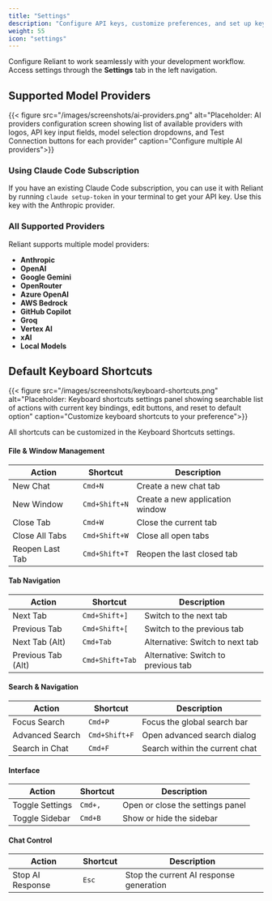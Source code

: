 ```yaml
---
title: "Settings"
description: "Configure API keys, customize preferences, and set up keyboard shortcuts"
weight: 55
icon: "settings"
---
```


Configure Reliant to work seamlessly with your development workflow. Access settings through the **Settings** tab in the left navigation.

## Supported Model Providers

{{< figure src="/images/screenshots/ai-providers.png" alt="Placeholder: AI providers configuration screen showing list of available providers with logos, API key input fields, model selection dropdowns, and Test Connection buttons for each provider" caption="Configure multiple AI providers">}}

### Using Claude Code Subscription

If you have an existing Claude Code subscription, you can use it with Reliant by running `claude setup-token` in your terminal to get your API key. Use this key with the Anthropic provider.

### All Supported Providers

Reliant supports multiple model providers:

- **Anthropic**
- **OpenAI**
- **Google Gemini**
- **OpenRouter**
- **Azure OpenAI**
- **AWS Bedrock**
- **GitHub Copilot**
- **Groq**
- **Vertex AI**
- **xAI**
- **Local Models**

## Default Keyboard Shortcuts

{{< figure src="/images/screenshots/keyboard-shortcuts.png" alt="Placeholder: Keyboard shortcuts settings panel showing searchable list of actions with current key bindings, edit buttons, and reset to default option" caption="Customize keyboard shortcuts to your preference">}}

All shortcuts can be customized in the Keyboard Shortcuts settings.

#### **File & Window Management**

| Action | Shortcut | Description |
|--------|----------|-------------|
| New Chat | `Cmd+N` | Create a new chat tab |
| New Window | `Cmd+Shift+N` | Create a new application window |
| Close Tab | `Cmd+W` | Close the current tab |
| Close All Tabs | `Cmd+Shift+W` | Close all open tabs |
| Reopen Last Tab | `Cmd+Shift+T` | Reopen the last closed tab |

#### **Tab Navigation**

| Action | Shortcut | Description |
|--------|----------|-------------|
| Next Tab | `Cmd+Shift+]` | Switch to the next tab |
| Previous Tab | `Cmd+Shift+[` | Switch to the previous tab |
| Next Tab (Alt) | `Cmd+Tab` | Alternative: Switch to next tab |
| Previous Tab (Alt) | `Cmd+Shift+Tab` | Alternative: Switch to previous tab |

#### **Search & Navigation**

| Action | Shortcut | Description |
|--------|----------|-------------|
| Focus Search | `Cmd+P` | Focus the global search bar |
| Advanced Search | `Cmd+Shift+F` | Open advanced search dialog |
| Search in Chat | `Cmd+F` | Search within the current chat |

#### **Interface**

| Action | Shortcut | Description |
|--------|----------|-------------|
| Toggle Settings | `Cmd+,` | Open or close the settings panel |
| Toggle Sidebar | `Cmd+B` | Show or hide the sidebar |

#### **Chat Control**

| Action | Shortcut | Description |
|--------|----------|-------------|
| Stop AI Response | `Esc` | Stop the current AI response generation |
